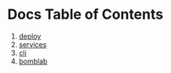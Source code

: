 # Docs Table of Contents

1. [deploy](./deploy.md)
2. [services](./services.md)
3. [cli](./cli.md)
4. [bomblab](../bomblab/docs/README.md)
